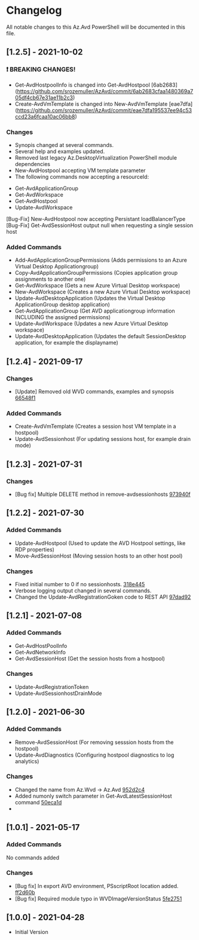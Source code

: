 # Changelog
All notable changes to this Az.Avd PowerShell will be documented in this file. 

## [1.2.5] - 2021-10-02

### :exclamation: BREAKING CHANGES!

- Get-AvdHostpoolInfo is changed into Get-AvdHostpool [6ab2683] (https://github.com/srozemuller/AzAvd/commit/6ab2683cfaa1480369a705df4cb67e31ae11b2c3)
- Create-AvdVmTemplate is changed into New-AvdVmTemplate [eae7dfa] (https://github.com/srozemuller/AzAvd/commit/eae7dfa195537ee94c53ccd23a6fcaa10ac06bb8)

### Changes
- Synopis changed at several commands.
- Several help and examples updated.
- Removed last legacy Az.DesktopVirtualization PowerShell module dependencies
- New-AvdHostpool accepting VM template parameter
- The following commands now accepting a resourceId:
* Get-AvdApplicationGroup
* Get-AvdWorkspace
* Get-AvdHostpool
* Update-AvdWorkspace


[Bug-Fix] New-AvdHostpool now accepting Persistant loadBalancerType
[Bug-Fix] Get-AvdSessionHost output null when requesting a single session host

### Added Commands
- Add-AvdApplicationGroupPermissions (Adds permissions to an Azure Virtual Desktop Applicationgroup)
- Copy-AvdApplicationGroupPermissions (Copies application group assignments to another one)
- Get-AvdWorkspace (Gets a new Azure Virtual Desktop workspace)
- New-AvdWorkspace (Creates a new Azure Virtual Desktop workspace)
- Update-AvdDesktopApplication (Updates the Virtual Desktop ApplicationGroup desktop application)
- Get-AvdApplicationGroup (Get AVD applicationgroup information INCLUDING the assigned permissions)
- Update-AvdWorkspace (Updates a new Azure Virtual Desktop workspace)
- Update-AvdDesktopApplication (Updates the default SessionDesktop application, for example the displayname)


## [1.2.4] - 2021-09-17

### Changes
- [Update] Removed old WVD commands, examples and synopsis [66548f1](https://github.com/srozemuller/AzAvd/commit/66548f19e0edffb94e546b6d5759ae1fbeb1df64)

### Added Commands
- Create-AvdVmTemplate (Creates a session host VM template in a hostpool)
- Update-AvdSessionhost (For updating sessions host, for example drain mode)

## [1.2.3] - 2021-07-31

### Changes
- [Bug fix] Multiple DELETE method in remove-avdsessionhosts [973940f](https://github.com/srozemuller/AzAvd/commit/973940fddff1da76cc893beeca0420552b0a920a)

## [1.2.2] - 2021-07-30
 
### Added Commands

- Update-AvdHostpool (Used to update the AVD Hostpool settings, like RDP properties)
- Move-AvdSessionHost (Moving session hosts to an other host pool)

### Changes
- Fixed initial number to 0 if no sessionhosts. [318e445](https://github.com/srozemuller/AzAvd/commit/318e4454b0674976a17d899a5b3cb0f2f0842849)
- Verbose logging output changed in several commands.
- Changed the Update-AvdRegistrationGoken code to REST API [97dad92](https://github.com/srozemuller/AzAvd/commit/97dad92c015147f7c008d971c0a8810ad924884c)

## [1.2.1] - 2021-07-08

### Added Commands

- Get-AvdHostPoolInfo
- Get-AvdNetworkInfo
- Get-AvdSessionHost (Get the session hosts from a hostpool)

### Changes

- Update-AvdRegistrationToken
- Update-AvdSessionhostDrainMode


## [1.2.0] - 2021-06-30
### Added Commands
- Remove-AvdSessionHost (For removing sesssion hosts from the hostpool)
- Update-AvdDiagnostics (Configuring hostpool diagnostics to log analytics)


### Changes
- Changed the name from Az.Wvd -> Az.Avd [952d2c4](https://github.com/srozemuller/AzAvd/commit/952d2c4fd82ed931ec1770b440807fede8ac342b)
- Added numonly switch parameter in Get-AvdLatestSessionHost command [50eca1d](https://github.com/srozemuller/AzAvd/commit/b8d047d28a605a8f45ea710ebdcf02500cd0cc2d)
- 

## [1.0.1] - 2021-05-17

### Added Commands
No commands added

### Changes
- [Bug fix] In export AVD environment, PSscriptRoot location added. [ff2d60b](https://github.com/srozemuller/AzAvd/commit/59bdc8964ec0de79d76b2042ee22962876a8e4f9)
- [Bug fix] Required module typo in WVDImageVersionStatus [5fe2751](https://github.com/srozemuller/AzAvd/commit/5b6b7c6d48bf72a26a4832382487cb91288246fa)

## [1.0.0] - 2021-04-28
- Initial Version
